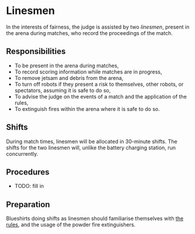 Linesmen
========

In the interests of fairness, the judge is assisted by two *linesmen*,
present in the arena during matches, who record the proceedings of
the match.

Responsibilities
----------------

* To be present in the arena during matches,
* To record scoring information while matches are in progress,
* To remove jetsam and debris from the arena,
* To turn off robots if they present a risk to themselves, other
  robots, or spectators, assuming it is safe to do so,
* To advise the judge on the events of a match and the application
  of the rules,
* To extinguish fires within the arena where it is safe to do so.

Shifts
------

During match times, linesmen will be allocated in 30-minute shifts.
The shifts for the two linesmen will, unlike the battery charging
station, run concurrently.

Procedures
----------

* TODO: fill in

Preparation
-----------

Blueshirts doing shifts as linesmen should familiarise themselves
with [the rules](https://www.studentrobotics.org/docs/rules), and
the usage of the powder fire extinguishers.

